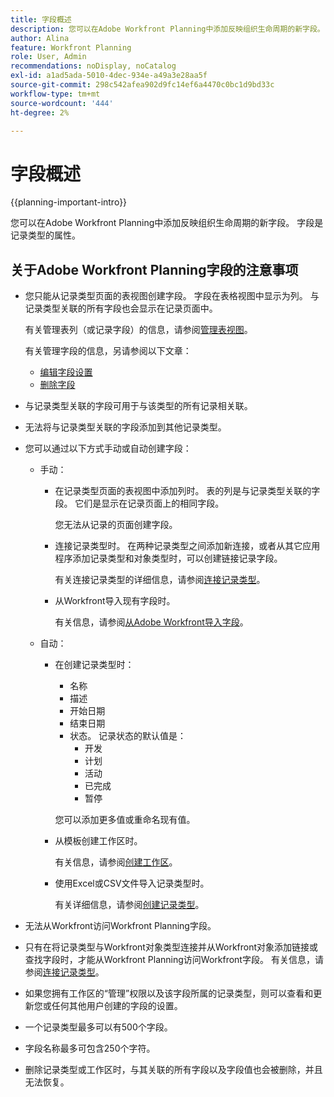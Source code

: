 ```yaml
---
title: 字段概述
description: 您可以在Adobe Workfront Planning中添加反映组织生命周期的新字段。 字段是记录类型的属性。
author: Alina
feature: Workfront Planning
role: User, Admin
recommendations: noDisplay, noCatalog
exl-id: a1ad5ada-5010-4dec-934e-a49a3e28aa5f
source-git-commit: 298c542afea902d9fc14ef6a4470c0bc1d9bd33c
workflow-type: tm+mt
source-wordcount: '444'
ht-degree: 2%

---
```



# 字段概述

<!--<span class="preview">The highlighted information on this page refers to functionality not yet generally available. It is available only in the Preview environment for all customers. After the monthly releases to Production, the same features are also available in the Production environment for customers who enabled fast releases. </span>   

<span class="preview">For information about fast releases, see [Enable or disable fast releases for your organization](/help/quicksilver/administration-and-setup/set-up-workfront/configure-system-defaults/enable-fast-release-process.md). </span>-->


{{planning-important-intro}}

您可以在Adobe Workfront Planning中添加反映组织生命周期的新字段。 字段是记录类型的属性。


## 关于Adobe Workfront Planning字段的注意事项

* 您只能从记录类型页面的表视图创建字段。 字段在表格视图中显示为列。 与记录类型关联的所有字段也会显示在记录页面中。

  有关管理表列（或记录字段）的信息，请参阅[管理表视图](/help/quicksilver/planning/views/manage-the-table-view.md)。

  有关管理字段的信息，另请参阅以下文章：

   * [编辑字段设置](/help/quicksilver/planning/fields/edit-fields.md)
   * [删除字段](/help/quicksilver/planning/fields/delete-fields.md)

* 与记录类型关联的字段可用于与该类型的所有记录相关联。<!--will this change and will the fields be available for other record types, too?! Also, the next bullet might need to change too if this one changes -->

* 无法将与记录类型关联的字段添加到其他记录类型。<!-- this will change when they open the Field library tab when creating a field-->

* 您可以通过以下方式手动或自动创建字段：

   * 手动：

      * 在记录类型页面的表视图中添加列时。 表的列是与记录类型关联的字段。 它们是显示在记录页面上的相同字段。

        您无法从记录的页面创建字段。

      * 连接记录类型时。 在两种记录类型之间添加新连接，或者从其它应用程序添加记录类型和对象类型时，可以创建链接记录字段。

        有关连接记录类型的详细信息，请参阅[连接记录类型](/help/quicksilver/planning/architecture/connect-record-types.md)。

      * 从Workfront导入现有字段时。

        有关信息，请参阅[从Adobe Workfront导入字段](/help/quicksilver/planning/fields/import-fields-from-workfront.md)。


   * 自动：

      * 在创建记录类型时：

         * 名称
         * 描述
         * 开始日期
         * 结束日期
         * 状态。 记录状态的默认值是：
            * 开发
            * 计划
            * 活动
            * 已完成
            * 暂停

        您可以添加更多值或重命名现有值。

      * 从模板创建工作区时。

        有关信息，请参阅[创建工作区](/help/quicksilver/planning/architecture/create-workspaces.md)。

      * 使用Excel或CSV文件导入记录类型时。

        有关详细信息，请参阅[创建记录类型](/help/quicksilver/planning/architecture/create-record-types.md)。

* 无法从Workfront访问Workfront Planning字段。

* 只有在将记录类型与Workfront对象类型连接并从Workfront对象添加链接或查找字段时，才能从Workfront Planning访问Workfront字段。 有关信息，请参阅[连接记录类型](/help/quicksilver/planning/architecture/connect-record-types.md)。

* 如果您拥有工作区的“管理”权限以及该字段所属的记录类型，则可以查看和更新您或任何其他用户创建的字段的设置。

* 一个记录类型最多可以有500个字段。

* 字段名称最多可包含250个字符。

* 删除记录类型或工作区时，与其关联的所有字段以及字段值也会被删除，并且无法恢复。<!-- this might change with a possible recycle bin solution?!-->
